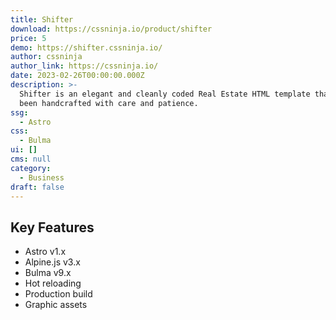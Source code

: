 ```yaml
---
title: Shifter
download: https://cssninja.io/product/shifter
price: 5
demo: https://shifter.cssninja.io/
author: cssninja
author_link: https://cssninja.io/
date: 2023-02-26T00:00:00.000Z
description: >-
  Shifter is an elegant and cleanly coded Real Estate HTML template that has
  been handcrafted with care and patience.
ssg:
  - Astro
css:
  - Bulma
ui: []
cms: null
category:
  - Business
draft: false
---
```

## Key Features

- Astro v1.x
- Alpine.js v3.x
- Bulma v9.x
- Hot reloading
- Production build
- Graphic assets
